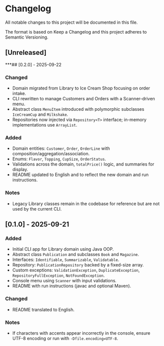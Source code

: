 # Changelog

All notable changes to this project will be documented in this file.

The format is based on Keep a Changelog and this project adheres to Semantic Versioning.

## [Unreleased]

***## [0.2.0] - 2025-09-22
### Changed
- Domain migrated from Library to Ice Cream Shop focusing on order intake.
- CLI rewritten to manage Customers and Orders with a Scanner-driven menu.
- Abstract class `MenuItem` introduced with polymorphic subclasses `IceCreamCup` and `Milkshake`.
- Repositories now injected via `Repository<T>` interface; in-memory implementations use `ArrayList`.

### Added
- Domain entities: `Customer`, `Order`, `OrderLine` with composition/aggregation/association.
- Enums: `Flavor`, `Topping`, `CupSize`, `OrderStatus`.
- Validations across the domain, `totalPrice()` logic, and summaries for display.
- README updated to English and to reflect the new domain and run instructions.

### Notes
- Legacy Library classes remain in the codebase for reference but are not used by the current CLI.

## [0.1.0] - 2025-09-21
### Added
- Initial CLI app for Library domain using Java OOP.
- Abstract class `Publication` and subclasses `Book` and `Magazine`.
- Interfaces: `Identifiable`, `Summarizable`, `Validatable`.
- Repository: `PublicationRepository` backed by a fixed-size array.
- Custom exceptions: `ValidationException`, `DuplicateException`, `RepositoryFullException`, `NotFoundException`.
- Console menu using `Scanner` with input validations.
- README with run instructions (javac and optional Maven).

### Changed
- README translated to English.

### Notes
- If characters with accents appear incorrectly in the console, ensure UTF-8 encoding or run with `-Dfile.encoding=UTF-8`.
